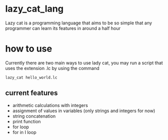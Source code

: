 # lazy_cat_lang

Lazy cat is a programming language that aims to be so simple that any programmer can learn its features in around a half hour

# how to use

Currently there are two main ways to use lady cat, you may run a script that uses the extension .lc by using the command

```
lazy_cat hello_world.lc
```

## current features

* arithmetic calculations with integers
* assignment of values in variables (only strings and integers for now)
* string concatenation
* print function
* for loop
* for in I loop
